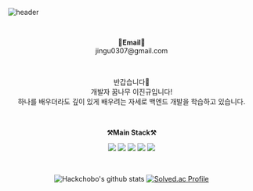 ![header](https://capsule-render.vercel.app/api?type=wave&color=auto&height=300&section=header&text=Hack%20chobo&fontSize=90&animation=fadeIn)

<br>

<p align="center">
<Strong>📧Email📧</Strong><br>jingu0307@gmail.com<br>

</p>

<br>

<p align="center">
    반갑습니다👐 <br>
    개발자 꿈나무 이진규입니다! <br>
    하나를 배우더라도 깊이 있게 배우려는 자세로 백엔드 개발을 학습하고 있습니다.<br>
</p>

<br>

<p align="center">
    <Strong>⚒️Main Stack⚒️</Strong><br>
</p>

<p align="center" display="inline-block">
    <img src="https://img.shields.io/badge/java-007396?style=for-the-badge&logo=java&logoColor=white"> <img src="https://img.shields.io/badge/spring-81c147?style=for-the-badge&logo=spring&logoColor=white"> <img src="https://img.shields.io/badge/mybatis-81c147?style=for-the-badge&logo=mybatis&logoColor=white"> <img src="https://img.shields.io/badge/mariaDB-003545?style=for-the-badge&logo=mariaDB&logoColor=white"> <img src="https://img.shields.io/badge/JPA-003545?style=for-the-badge&logo=JPA&logoColor=white">
</p>

<br>

<div align="center">
    
![Hackchobo's github stats](https://github-readme-stats.vercel.app/api?username=Hackchobo&show_icons=true)
[![Solved.ac Profile](http://mazassumnida.wtf/api/v2/generate_badge?boj=chltmdwns96)](https://solved.ac/chltmdwns96/)
    
</div>
